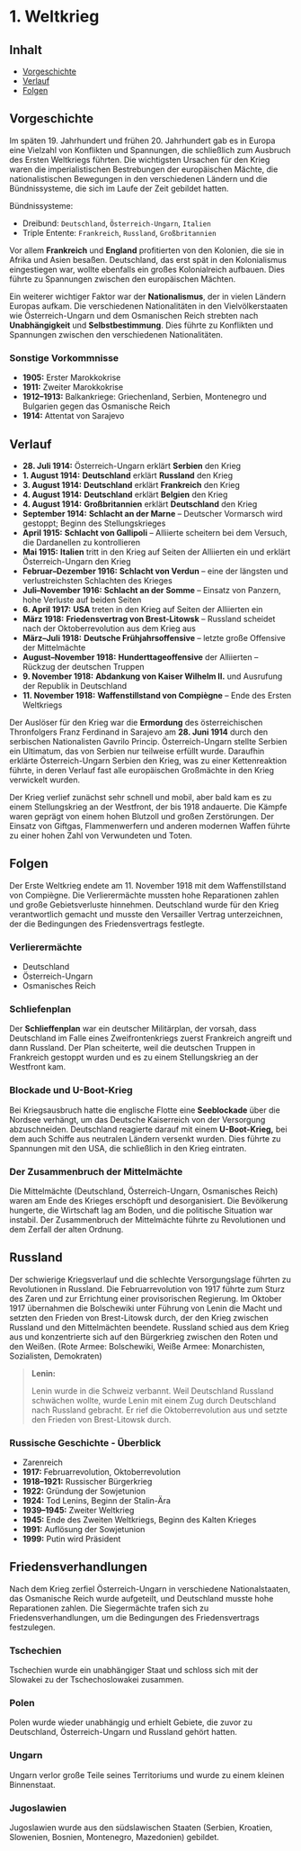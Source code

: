 # 1. Weltkrieg

## Inhalt

- [Vorgeschichte](#vorgeschichte)
- [Verlauf](#verlauf)
- [Folgen](#folgen)

## Vorgeschichte

Im späten 19. Jahrhundert und frühen 20. Jahrhundert gab es in Europa eine Vielzahl von Konflikten und Spannungen, die schließlich zum Ausbruch des Ersten Weltkriegs führten. Die wichtigsten Ursachen für den Krieg waren die imperialistischen Bestrebungen der europäischen Mächte, die nationalistischen Bewegungen in den verschiedenen Ländern und die Bündnissysteme, die sich im Laufe der Zeit gebildet hatten.

Bündnissysteme:

- Dreibund: `Deutschland`, `Österreich-Ungarn`, `Italien`
- Triple Entente: `Frankreich`, `Russland`, `Großbritannien`

Vor allem **Frankreich** und **England** profitierten von den Kolonien, die sie in Afrika und Asien besaßen. Deutschland, das erst spät in den Kolonialismus eingestiegen war, wollte ebenfalls ein großes Kolonialreich aufbauen. Dies führte zu Spannungen zwischen den europäischen Mächten.

Ein weiterer wichtiger Faktor war der **Nationalismus**, der in vielen Ländern Europas aufkam. Die verschiedenen Nationalitäten in den Vielvölkerstaaten wie Österreich-Ungarn und dem Osmanischen Reich strebten nach **Unabhängigkeit** und **Selbstbestimmung**. Dies führte zu Konflikten und Spannungen zwischen den verschiedenen Nationalitäten.

### Sonstige Vorkommnisse

- **1905:** Erster Marokkokrise
- **1911:** Zweiter Marokkokrise
- **1912–1913:** Balkankriege: Griechenland, Serbien, Montenegro und Bulgarien gegen das Osmanische Reich
- **1914:** Attentat von Sarajevo

## Verlauf

- **28. Juli 1914:** Österreich-Ungarn erklärt **Serbien** den Krieg
- **1. August 1914:** **Deutschland** erklärt **Russland** den Krieg
- **3. August 1914:** **Deutschland** erklärt **Frankreich** den Krieg
- **4. August 1914:** **Deutschland** erklärt **Belgien** den Krieg
- **4. August 1914:** **Großbritannien** erklärt **Deutschland** den Krieg
- **September 1914:** **Schlacht an der Marne** – Deutscher Vormarsch wird gestoppt; Beginn des Stellungskrieges
- **April 1915:** **Schlacht von Gallipoli** – Alliierte scheitern bei dem Versuch, die Dardanellen zu kontrollieren
- **Mai 1915:** **Italien** tritt in den Krieg auf Seiten der Alliierten ein und erklärt Österreich-Ungarn den Krieg
- **Februar–Dezember 1916:** **Schlacht von Verdun** – eine der längsten und verlustreichsten Schlachten des Krieges
- **Juli–November 1916:** **Schlacht an der Somme** – Einsatz von Panzern, hohe Verluste auf beiden Seiten
- **6. April 1917:** **USA** treten in den Krieg auf Seiten der Alliierten ein
- **März 1918:** **Friedensvertrag von Brest-Litowsk** – Russland scheidet nach der Oktoberrevolution aus dem Krieg aus
- **März–Juli 1918:** **Deutsche Frühjahrsoffensive** – letzte große Offensive der Mittelmächte
- **August–November 1918:** **Hunderttageoffensive** der Alliierten – Rückzug der deutschen Truppen
- **9. November 1918:** **Abdankung von Kaiser Wilhelm II.** und Ausrufung der Republik in Deutschland
- **11. November 1918:** **Waffenstillstand von Compiègne** – Ende des Ersten Weltkriegs

Der Auslöser für den Krieg war die **Ermordung** des österreichischen Thronfolgers Franz Ferdinand in Sarajevo am **28. Juni 1914** durch den serbischen Nationalisten Gavrilo Princip. Österreich-Ungarn stellte Serbien ein Ultimatum, das von Serbien nur teilweise erfüllt wurde. Daraufhin erklärte Österreich-Ungarn Serbien den Krieg, was zu einer Kettenreaktion führte, in deren Verlauf fast alle europäischen Großmächte in den Krieg verwickelt wurden.

Der Krieg verlief zunächst sehr schnell und mobil, aber bald kam es zu einem Stellungskrieg an der Westfront, der bis 1918 andauerte. Die Kämpfe waren geprägt von einem hohen Blutzoll und großen Zerstörungen. Der Einsatz von Giftgas, Flammenwerfern und anderen modernen Waffen führte zu einer hohen Zahl von Verwundeten und Toten.

## Folgen

Der Erste Weltkrieg endete am 11. November 1918 mit dem Waffenstillstand von Compiègne. Die Verlierermächte mussten hohe Reparationen zahlen und große Gebietsverluste hinnehmen. Deutschland wurde für den Krieg verantwortlich gemacht und musste den Versailler Vertrag unterzeichnen, der die Bedingungen des Friedensvertrags festlegte.

### Verlierermächte

- Deutschland
- Österreich-Ungarn
- Osmanisches Reich

### Schliefenplan

Der **Schlieffenplan** war ein deutscher Militärplan, der vorsah, dass Deutschland im Falle eines Zweifrontenkriegs zuerst Frankreich angreift und dann Russland. Der Plan scheiterte, weil die deutschen Truppen in Frankreich gestoppt wurden und es zu einem Stellungskrieg an der Westfront kam.

### Blockade und U-Boot-Krieg

Bei Kriegsausbruch hatte die englische Flotte eine **Seeblockade** über die Nordsee verhängt, um das Deutsche Kaiserreich von der Versorgung abzuschneiden. Deutschland reagierte darauf mit einem **U-Boot-Krieg,** bei dem auch Schiffe aus neutralen Ländern versenkt wurden. Dies führte zu Spannungen mit den USA, die schließlich in den Krieg eintraten.

### Der Zusammenbruch der Mittelmächte

Die Mittelmächte (Deutschland, Österreich-Ungarn, Osmanisches Reich) waren am Ende des Krieges erschöpft und desorganisiert. Die Bevölkerung hungerte, die Wirtschaft lag am Boden, und die politische Situation war instabil. Der Zusammenbruch der Mittelmächte führte zu Revolutionen und dem Zerfall der alten Ordnung.

## Russland

Der schwierige Kriegsverlauf und die schlechte Versorgungslage führten zu Revolutionen in Russland. Die Februarrevolution von 1917 führte zum Sturz des Zaren und zur Errichtung einer provisorischen Regierung. Im Oktober 1917 übernahmen die Bolschewiki unter Führung von Lenin die Macht und setzten den Frieden von Brest-Litowsk durch, der den Krieg zwischen Russland und den Mittelmächten beendete. Russland schied aus dem Krieg aus und konzentrierte sich auf den Bürgerkrieg zwischen den Roten und den Weißen. (Rote Armee: Bolschewiki, Weiße Armee: Monarchisten, Sozialisten, Demokraten)

> **Lenin:**
>
> Lenin wurde in die Schweiz verbannt. Weil Deutschland Russland schwächen wollte, wurde Lenin mit einem Zug durch Deutschland nach Russland gebracht. Er rief die Oktoberrevolution aus und setzte den Frieden von Brest-Litowsk durch.

### Russische Geschichte - Überblick

- Zarenreich
- **1917:** Februarrevolution, Oktoberrevolution
- **1918–1921:** Russischer Bürgerkrieg
- **1922:** Gründung der Sowjetunion
- **1924:** Tod Lenins, Beginn der Stalin-Ära
- **1939–1945:** Zweiter Weltkrieg
- **1945:** Ende des Zweiten Weltkriegs, Beginn des Kalten Krieges
- **1991:** Auflösung der Sowjetunion
- **1999:** Putin wird Präsident

## Friedensverhandlungen

Nach dem Krieg zerfiel Österreich-Ungarn in verschiedene Nationalstaaten, das Osmanische Reich wurde aufgeteilt, und Deutschland musste hohe Reparationen zahlen. Die Siegermächte trafen sich zu Friedensverhandlungen, um die Bedingungen des Friedensvertrags festzulegen.

### Tschechien

Tschechien wurde ein unabhängiger Staat und schloss sich mit der Slowakei zu der Tschechoslowakei zusammen.

### Polen

Polen wurde wieder unabhängig und erhielt Gebiete, die zuvor zu Deutschland, Österreich-Ungarn und Russland gehört hatten.

### Ungarn

Ungarn verlor große Teile seines Territoriums und wurde zu einem kleinen Binnenstaat.

### Jugoslawien

Jugoslawien wurde aus den südslawischen Staaten (Serbien, Kroatien, Slowenien, Bosnien, Montenegro, Mazedonien) gebildet.
